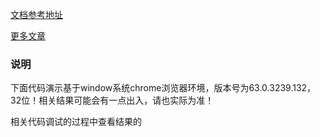 [文档参考地址](http://dmitrysoshnikov.com/ecmascript/chapter-2-variable-object/)

[更多文章](https://github.com/woai30231/webDevDetails)

### 说明

下面代码演示基于window系统chrome浏览器环境，版本号为63.0.3239.132，32位！相关结果可能会有一点出入，请也实际为准！

相关代码调试的过程中查看结果的








